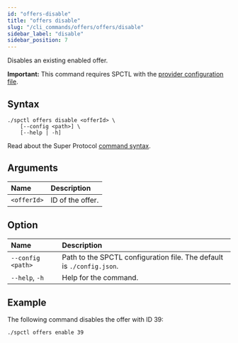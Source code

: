```yaml
---
id: "offers-disable"
title: "offers disable"
slug: "/cli_commands/offers/offers/disable"
sidebar_label: "disable"
sidebar_position: 7
---
```


Disables an existing enabled offer.

**Important:** This command requires SPCTL with the [provider configuration file](/developers/cli_guides/configure#for-offer-providers).

## Syntax

```
./spctl offers disable <offerId> \
    [--config <path>] \
    [--help | -h]
```

Read about the Super Protocol [command syntax](/developers/cli_commands#command-syntax).

## Arguments

| **Name** | **Description** |
| :- | :- |
| `<offerId>` | ID of the offer. |

## Option

| **Name** | **Description** |
| :- | :- |
| `--config <path>` | Path to the SPCTL configuration file. The default is `./config.json`. |
| `--help`, `-h` | Help for the command. |

## Example

The following command disables the offer with ID 39:

```
./spctl offers enable 39
```
